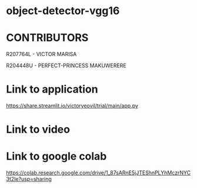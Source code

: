 # object-detector-vgg16

# CONTRIBUTORS
R207764L - VICTOR MARISA

R204448U - PERFECT-PRINCESS MAKUWERERE
 
# Link to application
https://share.streamlit.io/victoryeovil/trial/main/app.py

# Link to video


# Link to google colab
 https://colab.research.google.com/drive/1_87sARnE5jJTEShnPLYhMczrNYC3t2Ie?usp=sharing




